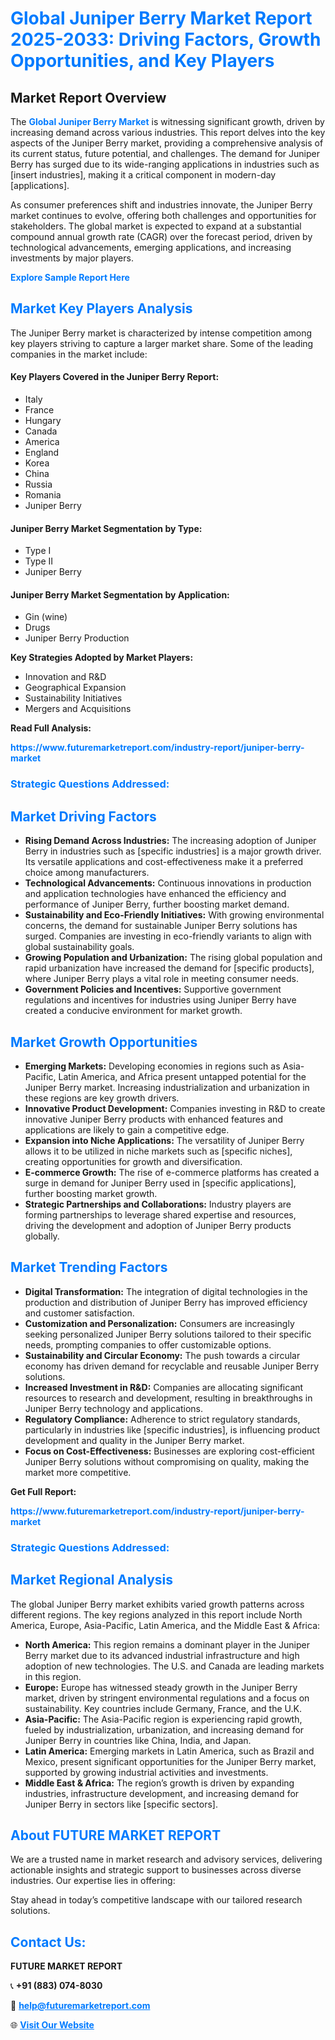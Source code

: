 <h1 style="color: #007BFF;">Global Juniper Berry Market Report 2025-2033: Driving Factors, Growth Opportunities, and Key Players</h1>

<section id="overview">
<h2>Market Report Overview</h2>
<p>The <a href="https://www.futuremarketreport.com/industry-report/juniper-berry-market" style="color: #007BFF; text-decoration: none;"><strong>Global Juniper Berry Market</strong></a> is witnessing significant growth, driven by increasing demand across various industries. This report delves into the key aspects of the Juniper Berry market, providing a comprehensive analysis of its current status, future potential, and challenges. The demand for Juniper Berry has surged due to its wide-ranging applications in industries such as [insert industries], making it a critical component in modern-day [applications].</p>
<p>As consumer preferences shift and industries innovate, the Juniper Berry market continues to evolve, offering both challenges and opportunities for stakeholders. The global market is expected to expand at a substantial compound annual growth rate (CAGR) over the forecast period, driven by technological advancements, emerging applications, and increasing investments by major players.</p>
</section>

<section id="overview">
<p><a href="https://www.futuremarketreport.com/request-sample/reportId=108533" style="color: #007BFF; text-decoration: none;"><strong>Explore Sample Report Here</strong></a></p>
</section>

<section id="key-players">
<h2 style="color: #007BFF;">Market Key Players Analysis</h2>
<p>The Juniper Berry market is characterized by intense competition among key players striving to capture a larger market share. Some of the leading companies in the market include:</p>
<h4>Key Players Covered in the Juniper Berry Report:</h4>
<ul><li>Italy</li><li>France</li><li>Hungary</li><li>Canada</li><li>America</li><li>England</li><li>Korea</li><li>China</li><li>Russia</li><li>Romania</li><li>Juniper Berry</li></ul>
<h4>Juniper Berry Market Segmentation by Type:</h4>
<ul><li>Type I</li><li>Type II</li><li>Juniper Berry</li></ul>

<h4>Juniper Berry Market Segmentation by Application:</h4>
<ul><li>Gin (wine)</li><li>Drugs</li><li>Juniper Berry Production</li></ul>
<p><strong>Key Strategies Adopted by Market Players:</strong></p>
<ul>
<li>Innovation and R&D</li>
<li>Geographical Expansion</li>
<li>Sustainability Initiatives</li>
<li>Mergers and Acquisitions</li>
</ul>
</section>

<section>
<p><strong>Read Full Analysis: </strong></p><a href="https://www.futuremarketreport.com/industry-report/juniper-berry-market" style="color: #007BFF; text-decoration: none;"><strong>https://www.futuremarketreport.com/industry-report/juniper-berry-market</strong></a>
<h3 style="color: #007BFF;">Strategic Questions Addressed:</h3>
</section>

<section id="driving-factors">
<h2 style="color: #007BFF;">Market Driving Factors</h2>
<ul>
<li><strong>Rising Demand Across Industries:</strong> The increasing adoption of Juniper Berry in industries such as [specific industries] is a major growth driver. Its versatile applications and cost-effectiveness make it a preferred choice among manufacturers.</li>
<li><strong>Technological Advancements:</strong> Continuous innovations in production and application technologies have enhanced the efficiency and performance of Juniper Berry, further boosting market demand.</li>
<li><strong>Sustainability and Eco-Friendly Initiatives:</strong> With growing environmental concerns, the demand for sustainable Juniper Berry solutions has surged. Companies are investing in eco-friendly variants to align with global sustainability goals.</li>
<li><strong>Growing Population and Urbanization:</strong> The rising global population and rapid urbanization have increased the demand for [specific products], where Juniper Berry plays a vital role in meeting consumer needs.</li>
<li><strong>Government Policies and Incentives:</strong> Supportive government regulations and incentives for industries using Juniper Berry have created a conducive environment for market growth.</li>
</ul>
</section>

<section id="growth-opportunities">
<h2 style="color: #007BFF;">Market Growth Opportunities</h2>
<ul>
<li><strong>Emerging Markets:</strong> Developing economies in regions such as Asia-Pacific, Latin America, and Africa present untapped potential for the Juniper Berry market. Increasing industrialization and urbanization in these regions are key growth drivers.</li>
<li><strong>Innovative Product Development:</strong> Companies investing in R&D to create innovative Juniper Berry products with enhanced features and applications are likely to gain a competitive edge.</li>
<li><strong>Expansion into Niche Applications:</strong> The versatility of Juniper Berry allows it to be utilized in niche markets such as [specific niches], creating opportunities for growth and diversification.</li>
<li><strong>E-commerce Growth:</strong> The rise of e-commerce platforms has created a surge in demand for Juniper Berry used in [specific applications], further boosting market growth.</li>
<li><strong>Strategic Partnerships and Collaborations:</strong> Industry players are forming partnerships to leverage shared expertise and resources, driving the development and adoption of Juniper Berry products globally.</li>
</ul>
</section>

<section id="trending-factors">
<h2 style="color: #007BFF;">Market Trending Factors</h2>
<ul>
<li><strong>Digital Transformation:</strong> The integration of digital technologies in the production and distribution of Juniper Berry has improved efficiency and customer satisfaction.</li>
<li><strong>Customization and Personalization:</strong> Consumers are increasingly seeking personalized Juniper Berry solutions tailored to their specific needs, prompting companies to offer customizable options.</li>
<li><strong>Sustainability and Circular Economy:</strong> The push towards a circular economy has driven demand for recyclable and reusable Juniper Berry solutions.</li>
<li><strong>Increased Investment in R&D:</strong> Companies are allocating significant resources to research and development, resulting in breakthroughs in Juniper Berry technology and applications.</li>
<li><strong>Regulatory Compliance:</strong> Adherence to strict regulatory standards, particularly in industries like [specific industries], is influencing product development and quality in the Juniper Berry market.</li>
<li><strong>Focus on Cost-Effectiveness:</strong> Businesses are exploring cost-efficient Juniper Berry solutions without compromising on quality, making the market more competitive.</li>
</ul>
</section>

<section>
<p><strong>Get Full Report: </strong></p><a href="https://www.futuremarketreport.com/industry-report/juniper-berry-market" style="color: #007BFF; text-decoration: none;"><strong>https://www.futuremarketreport.com/industry-report/juniper-berry-market</strong></a>
<h3 style="color: #007BFF;">Strategic Questions Addressed:</h3>
</section>


<section id="regional-analysis">
<h2 style="color: #007BFF;">Market Regional Analysis</h2>
<p>The global Juniper Berry market exhibits varied growth patterns across different regions. The key regions analyzed in this report include North America, Europe, Asia-Pacific, Latin America, and the Middle East & Africa:</p>
<ul>
<li><strong>North America:</strong> This region remains a dominant player in the Juniper Berry market due to its advanced industrial infrastructure and high adoption of new technologies. The U.S. and Canada are leading markets in this region.</li>
<li><strong>Europe:</strong> Europe has witnessed steady growth in the Juniper Berry market, driven by stringent environmental regulations and a focus on sustainability. Key countries include Germany, France, and the U.K.</li>
<li><strong>Asia-Pacific:</strong> The Asia-Pacific region is experiencing rapid growth, fueled by industrialization, urbanization, and increasing demand for Juniper Berry in countries like China, India, and Japan.</li>
<li><strong>Latin America:</strong> Emerging markets in Latin America, such as Brazil and Mexico, present significant opportunities for the Juniper Berry market, supported by growing industrial activities and investments.</li>
<li><strong>Middle East & Africa:</strong> The region’s growth is driven by expanding industries, infrastructure development, and increasing demand for Juniper Berry in sectors like [specific sectors].</li>
</ul>
</section>

<footer>
<h2 style="color: #007BFF;">About FUTURE MARKET REPORT</h2>
<p>We are a trusted name in market research and advisory services, delivering actionable insights and strategic support to businesses across diverse industries. Our expertise lies in offering:</p>

<p>Stay ahead in today’s competitive landscape with our tailored research solutions.</p>

<h2 style="color: #007BFF;">Contact Us:</h2>
<p><strong>FUTURE MARKET REPORT</strong></p>
<p>📞 <strong>+91 (883) 074-8030</strong></p>
<p>📧 <strong><a href="mailto:help@futuremarketreport.com" style="color: #007BFF;">help@futuremarketreport.com</a></strong></p>
<p>🌐 <strong><a href="https://www.futuremarketreport.com/" style="color: #007BFF;">Visit Our Website</a></strong></p>
</footer>